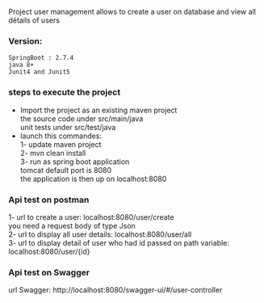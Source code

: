 Project user management allows to create a user on database and view all détails of users
### Version:
    SpringBoot : 2.7.4  
    java 8+
    Junit4 and Junit5
### steps to execute the project
* Import the project as an existing maven project  
    the source code under src/main/java    
    unit tests under src/test/java   
* launch this commandes:   
   1- update maven project  
   2- mvn clean install   
   3- run as spring boot application   
tomcat default port is 8080  
the application is then up on localhost:8080  
### Api test on postman  
1- url to create a user:
   localhost:8080/user/create  
   you need a request body of type Json  
2- url to display all user details:
   localhost:8080/user/all  
3- url to display detail of user who had id passed on path variable:
   localhost:8080/user/{id}
### Api test on Swagger 
url Swagger: http://localhost:8080/swagger-ui/#/user-controller
